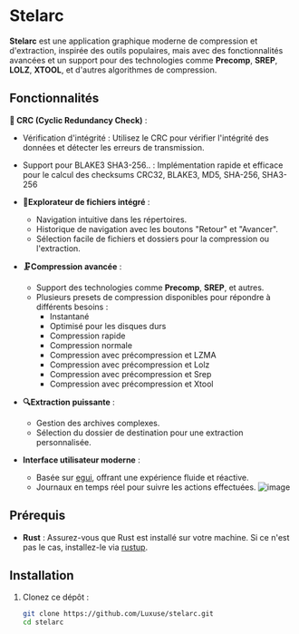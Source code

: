 # Stelarc 

**Stelarc** est une application graphique moderne de compression et d'extraction, inspirée des outils populaires, mais avec des fonctionnalités avancées et un support pour des technologies comme **Precomp**, **SREP**,  **LOLZ**,  **XTOOL**, et d'autres algorithmes de compression.

## Fonctionnalités

 **🔄 CRC (Cyclic Redundancy Check)** :
- Vérification d'intégrité : Utilisez le CRC pour vérifier l'intégrité des données et détecter les erreurs de transmission.
- Support pour BLAKE3 SHA3-256..  : Implémentation rapide et efficace pour le calcul des checksums CRC32, BLAKE3, MD5, SHA-256, SHA3-256

- **📁Explorateur de fichiers intégré** :
  - Navigation intuitive dans les répertoires.
  - Historique de navigation avec les boutons "Retour" et "Avancer".
  - Sélection facile de fichiers et dossiers pour la compression ou l'extraction.

- **🗜Compression avancée** :
  - Support des technologies comme **Precomp**, **SREP**, et autres.
  - Plusieurs presets de compression disponibles pour répondre à différents besoins :
    - Instantané
    - Optimisé pour les disques durs
    - Compression rapide
    - Compression normale
    - Compression  avec précompression et LZMA
    - Compression  avec précompression et Lolz
    - Compression  avec précompression et Srep
    - Compression  avec précompression et Xtool

- **🔍Extraction puissante** :
  - Gestion des archives complexes.
  - Sélection du dossier de destination pour une extraction personnalisée.

- **Interface utilisateur moderne** :
  - Basée sur [egui](https://github.com/emilk/egui), offrant une expérience fluide et réactive.
  - Journaux en temps réel pour suivre les actions effectuées.
![image](https://github.com/user-attachments/assets/22c1a823-787e-4d35-a0be-ee165deaf0e6)


## Prérequis

- **Rust** : Assurez-vous que Rust est installé sur votre machine. Si ce n'est pas le cas, installez-le via [rustup](https://rustup.rs/).

## Installation

1. Clonez ce dépôt :
   ```sh
   git clone https://github.com/Luxuse/stelarc.git
   cd stelarc
